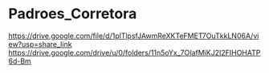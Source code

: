 # Padroes_Corretora

https://drive.google.com/file/d/1plTlpsfJAwmReXKTeFMET7OuTkkLN06A/view?usp=share_link
https://drive.google.com/drive/u/0/folders/11n5oYx_7OIafMiKJ2I2FIHOHATP6d-Bm
